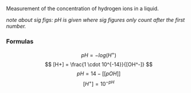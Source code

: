 Measurement of the concentration of hydrogen ions in a liquid.

*note about sig figs: pH is given where sig figures only count after the first number.*

### Formulas
$$
pH = -log(H^+)
$$
$$
[H+] = \frac{1 \cdot 10^{-14}}{[OH^-]}
$$
$$
pH = 14-[[pOH]]
$$
$$
[H^+] = 10^{-pH}
$$

